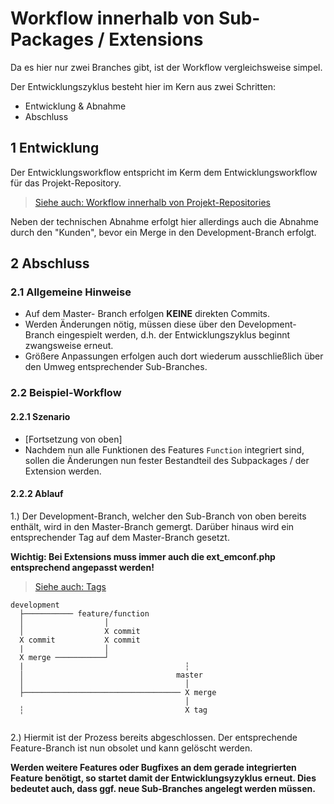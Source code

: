 # Workflow innerhalb von Sub-Packages / Extensions
Da es hier nur zwei Branches gibt, ist der Workflow vergleichsweise simpel.

Der Entwicklungszyklus besteht hier im Kern aus zwei Schritten:
* Entwicklung & Abnahme
* Abschluss

## 1 Entwicklung
Der Entwicklungsworkflow entspricht im Kerm dem Entwicklungsworkflow für das Projekt-Repository.

> [Siehe auch: Workflow innerhalb von Projekt-Repositories](3_1_Workflow.md)

Neben der technischen Abnahme erfolgt hier allerdings auch die Abnahme durch den "Kunden", bevor ein Merge in den Development-Branch erfolgt.

## 2 Abschluss
### 2.1 Allgemeine Hinweise
* Auf dem Master- Branch erfolgen **KEINE** direkten Commits. 
* Werden Änderungen nötig, müssen diese über den Development-Branch eingespielt werden, d.h. der Entwicklungszyklus beginnt zwangsweise erneut.
* Größere Anpassungen erfolgen auch dort wiederum ausschließlich über den Umweg entsprechender Sub-Branches.

### 2.2 Beispiel-Workflow
#### 2.2.1 Szenario 
* [Fortsetzung von oben]
* Nachdem nun alle Funktionen des Features `Function` integriert sind, sollen die Änderungen nun fester Bestandteil des Subpackages / der Extension werden.

#### 2.2.2 Ablauf 
1.) Der Development-Branch, welcher den Sub-Branch von oben bereits enthält, wird in den Master-Branch gemergt.
Darüber hinaus wird ein entsprechender Tag auf dem Master-Branch gesetzt.  

**Wichtig: Bei Extensions muss immer auch die ext_emconf.php entsprechend angepasst werden!**
> [Siehe auch: Tags](4_Tags.md)


```
development
  ├─────────── feature/function
  │                  │
  │                  X commit
  X commit           X commit
  |                  │
  X merge ───────────┘
  |                                    ┆
  │                                  master
  │                                    │  
  ├─────────────────────────────────── X merge
                                       │
  ┆                                    X tag
 
```

2.) Hiermit ist der Prozess bereits abgeschlossen. Der entsprechende Feature-Branch ist nun obsolet und kann gelöscht werden.

**Werden weitere Features oder Bugfixes an dem gerade integrierten Feature benötigt, so startet damit der Entwicklungsyzyklus erneut. Dies bedeutet auch, dass ggf. neue Sub-Branches angelegt werden müssen.**
